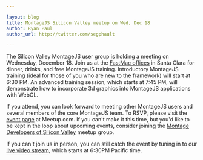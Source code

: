 ```yaml
---

layout: blog
title: MontageJS Silicon Valley meetup on Wed, Dec 18
author: Ryan Paul
author_url: http://twitter.com/segphault

---
```


The Silicon Valley MontageJS user group is holding a meeting on Wednesday, December 18. Join us at the [FastMac offices](https://goo.gl/maps/VsjK3) in Santa Clara for dinner, drinks, and free MontageJS training. Introductory MontageJS training (ideal for those of you who are new to the framework) will start at 6:30 PM. An advanced training session, which starts at 7:45 PM, will demonstrate how to incorporate 3d graphics into MontageJS applications with WebGL.

If you attend, you can look forward to meeting other MontageJS users and several members of the core MontageJS team. To RSVP, please visit the [event page](http://www.meetup.com/Montage-Developers-of-Silicon-Valley/events/154749222/) at Meetup.com. If you can't make it this time, but you'd like to be kept in the loop about upcoming events, consider joining the [Montage Developers of Silicon Valley](http://www.meetup.com/Montage-Developers-of-Silicon-Valley/) meetup group.

If you can't join us in person, you can still catch the event by tuning in to our [live video stream](https://plus.google.com/events/cok48cvp4mue3200mcncsc3474s), which starts at 6:30PM Pacific time.

